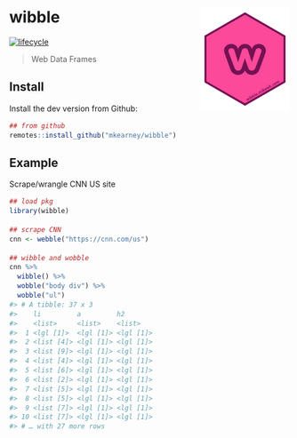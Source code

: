 
<!-- README.md is generated from README.Rmd. Please edit that file -->

# wibble <img src="man/figures/logo.png" width="160px" align="right" />

<!-- [![Build Status](https://travis-ci.org/mkearney/rtweet.svg?branch=master)](https://travis-ci.org/mkearney/rtweet)
[![CRAN status](https://www.r-pkg.org/badges/version/rtweet)](https://cran.r-project.org/package=rtweet)
[![Coverage Status](https://codecov.io/gh/mkearney/rtweet/branch/master/graph/badge.svg)](https://codecov.io/gh/mkearney/rtweet?branch=master)

![Downloads](https://cranlogs.r-pkg.org/badges/rtweet)
![Downloads](https://cranlogs.r-pkg.org/badges/grand-total/rtweet)-->

[![lifecycle](https://img.shields.io/badge/lifecycle-experimental-orange.svg)](https://www.tidyverse.org/lifecycle/#experimental)

> Web Data Frames

## Install

Install the dev version from Github:

``` r
## from github
remotes::install_github("mkearney/wibble")
```

## Example

Scrape/wrangle CNN US site

``` r
## load pkg
library(wibble)

## scrape CNN
cnn <- webble("https://cnn.com/us")

## wibble and wobble
cnn %>%
  wibble() %>%
  wobble("body div") %>%
  wobble("ul")
#> # A tibble: 37 x 3
#>    li         a         h2       
#>    <list>     <list>    <list>   
#>  1 <lgl [1]>  <lgl [1]> <lgl [1]>
#>  2 <list [4]> <lgl [1]> <lgl [1]>
#>  3 <list [9]> <lgl [1]> <lgl [1]>
#>  4 <list [4]> <lgl [1]> <lgl [1]>
#>  5 <list [6]> <lgl [1]> <lgl [1]>
#>  6 <list [2]> <lgl [1]> <lgl [1]>
#>  7 <list [5]> <lgl [1]> <lgl [1]>
#>  8 <list [5]> <lgl [1]> <lgl [1]>
#>  9 <list [7]> <lgl [1]> <lgl [1]>
#> 10 <list [7]> <lgl [1]> <lgl [1]>
#> # … with 27 more rows
```
